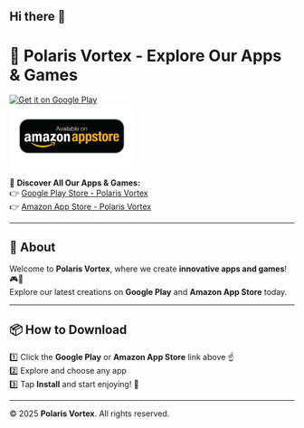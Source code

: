 ## Hi there 👋  

# 🚀 Polaris Vortex - Explore Our Apps & Games  
[![Get it on Google Play](https://upload.wikimedia.org/wikipedia/commons/7/78/Google_Play_Store_badge_EN.svg)](https://play.google.com/store/apps/developer?id=Polaris+Vortex)  
<a href="https://www.amazon.com/dp/B0F2HFPBKP">
    <img src="https://raw.githubusercontent.com/polarisvortex/polarisvortex/main/amazon-badge.png" alt="Get it on Amazon" width="220">
</a>

📲 **Discover All Our Apps & Games:**  
👉 [Google Play Store - Polaris Vortex](https://play.google.com/store/apps/developer?id=Polaris+Vortex)  
👉 [Amazon App Store - Polaris Vortex](https://www.amazon.com/dp/B0F2HFPBKP)  

---

## 🌟 About  
Welcome to **Polaris Vortex**, where we create **innovative apps and games**! 🎮📱  
Explore our latest creations on **Google Play** and **Amazon App Store** today.  

---

## 📦 How to Download  
1️⃣ Click the **Google Play** or **Amazon App Store** link above ☝️  
2️⃣ Explore and choose any app  
3️⃣ Tap **Install** and start enjoying! 🚀  

---

© 2025 **Polaris Vortex**. All rights reserved.  
